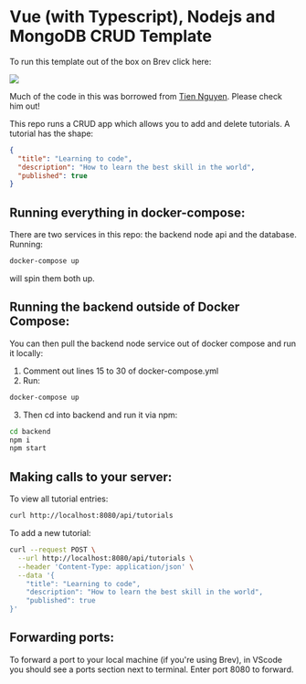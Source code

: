 # Vue (with Typescript), Nodejs and MongoDB CRUD Template
To run this template out of the box on Brev click here:

[![](https://uohmivykqgnnbiouffke.supabase.co/storage/v1/object/public/landingpage/pill-border-lg.png)](https://console.brev.dev/environment/new?repo=https://github.com/brevdev/CRUD-Vue-NodeJS-MongoDB.git)

Much of the code in this was borrowed from [Tien Nguyen](https://github.com/tienbku). Please check him out!

This repo runs a CRUD app which allows you to add and delete tutorials. A tutorial has the shape:

```json
{
  "title": "Learning to code",
  "description": "How to learn the best skill in the world",
  "published": true
}
```

## Running everything in docker-compose:

There are two services in this repo: the backend node api and the database. Running:

```bash
docker-compose up
```

will spin them both up.

## Running the backend outside of Docker Compose:

You can then pull the backend node service out of docker compose and run it locally:

1. Comment out lines 15 to 30 of docker-compose.yml
2. Run:

```bash
docker-compose up
```

3. Then cd into backend and run it via npm:

```bash
cd backend
npm i
npm start
```

## Making calls to your server:

To view all tutorial entries:

```bash
curl http://localhost:8080/api/tutorials
```

To add a new tutorial:

```bash
curl --request POST \
  --url http://localhost:8080/api/tutorials \
  --header 'Content-Type: application/json' \
  --data '{
	"title": "Learning to code",
	"description": "How to learn the best skill in the world",
	"published": true
}'
```

## Forwarding ports:

To forward a port to your local machine (if you're using Brev), in VScode you should see a ports section next to terminal. Enter port 8080 to forward.
